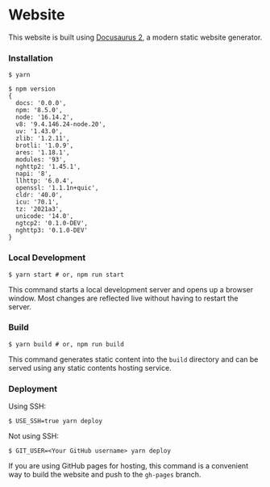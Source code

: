 # Website

This website is built using [Docusaurus 2](https://docusaurus.io/), a modern static website generator.

### Installation

```
$ yarn
```

```
$ npm version
{
  docs: '0.0.0',
  npm: '8.5.0',
  node: '16.14.2',
  v8: '9.4.146.24-node.20',
  uv: '1.43.0',
  zlib: '1.2.11',
  brotli: '1.0.9',
  ares: '1.18.1',
  modules: '93',
  nghttp2: '1.45.1',
  napi: '8',
  llhttp: '6.0.4',
  openssl: '1.1.1n+quic',
  cldr: '40.0',
  icu: '70.1',
  tz: '2021a3',
  unicode: '14.0',
  ngtcp2: '0.1.0-DEV',
  nghttp3: '0.1.0-DEV'
}
```

### Local Development

```
$ yarn start # or, npm run start
```

This command starts a local development server and opens up a browser window. Most changes are reflected live without having to restart the server.

### Build

```
$ yarn build # or, npm run build
```

This command generates static content into the `build` directory and can be served using any static contents hosting service.

### Deployment

Using SSH:

```
$ USE_SSH=true yarn deploy
```

Not using SSH:

```
$ GIT_USER=<Your GitHub username> yarn deploy
```

If you are using GitHub pages for hosting, this command is a convenient way to build the website and push to the `gh-pages` branch.
